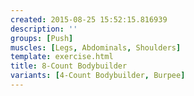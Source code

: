 ```yaml
---
created: 2015-08-25 15:52:15.816939
description: ''
groups: [Push]
muscles: [Legs, Abdominals, Shoulders]
template: exercise.html
title: 8-Count Bodybuilder
variants: [4-Count Bodybuilder, Burpee]
---
```

